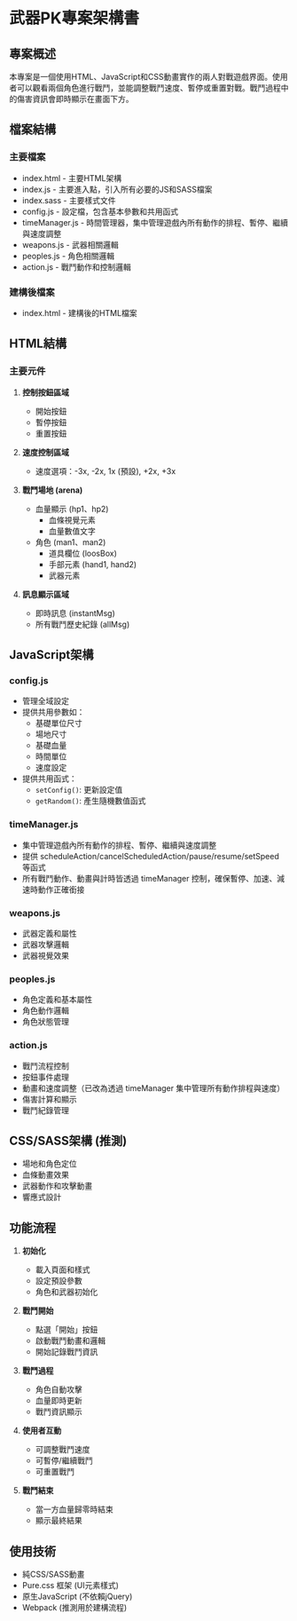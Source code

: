 # 武器PK專案架構書

## 專案概述

本專案是一個使用HTML、JavaScript和CSS動畫實作的兩人對戰遊戲界面。使用者可以觀看兩個角色進行戰鬥，並能調整戰鬥速度、暫停或重置對戰。戰鬥過程中的傷害資訊會即時顯示在畫面下方。

## 檔案結構

### 主要檔案

- index.html - 主要HTML架構
- index.js - 主要進入點，引入所有必要的JS和SASS檔案
- index.sass - 主要樣式文件
- config.js - 設定檔，包含基本參數和共用函式
- timeManager.js - 時間管理器，集中管理遊戲內所有動作的排程、暫停、繼續與速度調整
- weapons.js - 武器相關邏輯
- peoples.js - 角色相關邏輯
- action.js - 戰鬥動作和控制邏輯

### 建構後檔案

- index.html - 建構後的HTML檔案

## HTML結構

### 主要元件

1. **控制按鈕區域**
   - 開始按鈕
   - 暫停按鈕
   - 重置按鈕

2. **速度控制區域**
   - 速度選項：-3x, -2x, 1x (預設), +2x, +3x

3. **戰鬥場地 (arena)**
   - 血量顯示 (hp1、hp2)
     - 血條視覺元素
     - 血量數值文字
   - 角色 (man1、man2)
     - 道具欄位 (loosBox)
     - 手部元素 (hand1, hand2)
     - 武器元素

4. **訊息顯示區域**
   - 即時訊息 (instantMsg)
   - 所有戰鬥歷史紀錄 (allMsg)

## JavaScript架構

### config.js

- 管理全域設定
- 提供共用參數如：
  - 基礎單位尺寸
  - 場地尺寸
  - 基礎血量
  - 時間單位
  - 速度設定
- 提供共用函式：
  - `setConfig()`: 更新設定值
  - `getRandom()`: 產生隨機數值函式

### timeManager.js

- 集中管理遊戲內所有動作的排程、暫停、繼續與速度調整
- 提供 scheduleAction/cancelScheduledAction/pause/resume/setSpeed 等函式
- 所有戰鬥動作、動畫與計時皆透過 timeManager 控制，確保暫停、加速、減速時動作正確銜接

### weapons.js

- 武器定義和屬性
- 武器攻擊邏輯
- 武器視覺效果

### peoples.js

- 角色定義和基本屬性
- 角色動作邏輯
- 角色狀態管理

### action.js

- 戰鬥流程控制
- 按鈕事件處理
- 動畫和速度調整（已改為透過 timeManager 集中管理所有動作排程與速度）
- 傷害計算和顯示
- 戰鬥紀錄管理

## CSS/SASS架構 (推測)

- 場地和角色定位
- 血條動畫效果
- 武器動作和攻擊動畫
- 響應式設計

## 功能流程

1. **初始化**
   - 載入頁面和樣式
   - 設定預設參數
   - 角色和武器初始化

2. **戰鬥開始**
   - 點選「開始」按鈕
   - 啟動戰鬥動畫和邏輯
   - 開始記錄戰鬥資訊

3. **戰鬥過程**
   - 角色自動攻擊
   - 血量即時更新
   - 戰鬥資訊顯示

4. **使用者互動**
   - 可調整戰鬥速度
   - 可暫停/繼續戰鬥
   - 可重置戰鬥

5. **戰鬥結束**
   - 當一方血量歸零時結束
   - 顯示最終結果

## 使用技術

- 純CSS/SASS動畫
- Pure.css 框架 (UI元素樣式)
- 原生JavaScript (不依賴jQuery)
- Webpack (推測用於建構流程)
